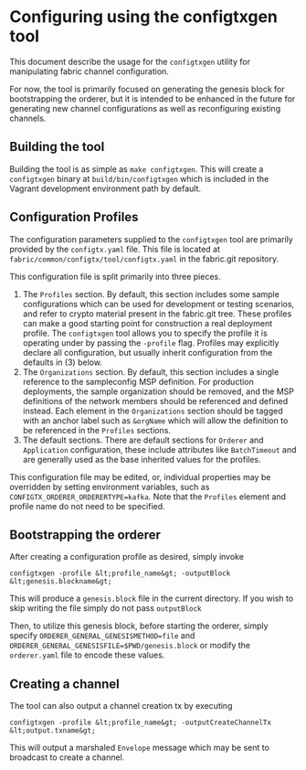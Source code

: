 # Configuring using the configtxgen tool

This document describe the usage for the `configtxgen` utility for manipulating fabric channel configuration.

For now, the tool is primarily focused on generating the genesis block for bootstrapping the orderer, but it is intended to be enhanced in the future for generating new channel configurations as well as reconfiguring existing channels.

## Building the tool

Building the tool is as simple as `make configtxgen`.  This will create a `configtxgen` binary at `build/bin/configtxgen` which is included in the Vagrant development environment path by default.

## Configuration Profiles

The configuration parameters supplied to the `configtxgen` tool are primarily provided by the `configtx.yaml` file.  This file is located at `fabric/common/configtx/tool/configtx.yaml` in the fabric.git repository.

This configuration file is split primarily into three pieces.

1. The `Profiles` section.  By default, this section includes some sample configurations which can be used for development or testing scenarios, and refer to crypto material present in the fabric.git tree.  These profiles can make a good starting point for construction a real deployment profile.  The `configtxgen` tool allows you to specify the profile it is operating under by passing the `-profile` flag.  Profiles may explicitly declare all configuration, but usually inherit configuration from the defaults in (3) below.
2. The `Organizations` section.  By default, this section includes a single reference to the sampleconfig MSP definition.  For production deployments, the sample organization should be removed, and the MSP definitions of the network members should be referenced and defined instead.  Each element in the `Organizations` section should be tagged with an anchor label such as `&orgName` which will allow the definition to be referenced in the `Profiles` sections.
3. The default sections.  There are default sections for `Orderer` and `Application` configuration, these include attributes like `BatchTimeout` and are generally used as the base inherited values for the profiles.

This configuration file may be edited, or, individual properties may be overridden by setting environment variables, such as `CONFIGTX_ORDERER_ORDERERTYPE=kafka`.  Note that the `Profiles` element and profile name do not need to be specified.

## Bootstrapping the orderer
After creating a configuration profile as desired, simply invoke
```
configtxgen -profile &lt;profile_name&gt; -outputBlock &lt;genesis.blockname&gt;
```
This will produce a `genesis.block` file in the current directory.  If you wish to skip writing the file simply do not pass `outputBlock`

Then, to utilize this genesis block, before starting the orderer, simply specify `ORDERER_GENERAL_GENESISMETHOD=file` and `ORDERER_GENERAL_GENESISFILE=$PWD/genesis.block` or modify the `orderer.yaml` file to encode these values.

## Creating a channel

The tool can also output a channel creation tx by executing

```
configtxgen -profile &lt;profile_name&gt; -outputCreateChannelTx &lt;output.txname&gt;
```

This will output a marshaled `Envelope` message which may be sent to broadcast to create a channel.
